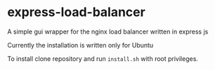 # express-load-balancer
A simple gui wrapper for the nginx load balancer written in express js

Currently the installation is written only for Ubuntu

To install clone repository and run `install.sh` with root privileges.

